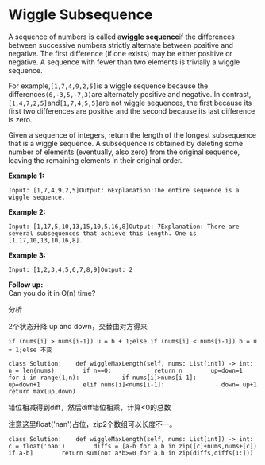 # Wiggle Subsequence

A sequence of numbers is called a**wiggle sequence**if the differences between successive numbers strictly alternate between positive and negative. The first difference \(if one exists\) may be either positive or negative. A sequence with fewer than two elements is trivially a wiggle sequence.

For example,`[1,7,4,9,2,5]`is a wiggle sequence because the differences`(6,-3,5,-7,3)`are alternately positive and negative. In contrast,`[1,4,7,2,5]`and`[1,7,4,5,5]`are not wiggle sequences, the first because its first two differences are positive and the second because its last difference is zero.

Given a sequence of integers, return the length of the longest subsequence that is a wiggle sequence. A subsequence is obtained by deleting some number of elements \(eventually, also zero\) from the original sequence, leaving the remaining elements in their original order.

**Example 1:**

```text
Input: [1,7,4,9,2,5]Output: 6Explanation:The entire sequence is a wiggle sequence.
```

**Example 2:**

```text
Input: [1,17,5,10,13,15,10,5,16,8]Output: 7Explanation: There are several subsequences that achieve this length. One is [1,17,10,13,10,16,8].
```

**Example 3:**

```text
Input: [1,2,3,4,5,6,7,8,9]Output: 2
```

**Follow up:**  
Can you do it in O\(n\) time?

分析

2个状态升降 up and down，交替由对方得来

```text
if (nums[i] > nums[i-1]) u = b + 1;else if (nums[i] < nums[i-1]) b = u + 1;else 不变
```

```text
class Solution:    def wiggleMaxLength(self, nums: List[int]) -> int:        n = len(nums)        if n==0:            return n        up=down=1        for i in range(1,n):            if nums[i]>nums[i-1]:                up=down+1            elif nums[i]<nums[i-1]:                down= up+1        return max(up,down)
```

错位相减得到diff，然后diff错位相乘，计算&lt;0的总数

注意这里float\('nan'\)占位，zip2个数组可以长度不一。

```text
class Solution:    def wiggleMaxLength(self, nums: List[int]) -> int:        c = float('nan')        diffs = [a-b for a,b in zip([c]+nums,nums+[c]) if a-b]        return sum(not a*b>=0 for a,b in zip(diffs,diffs[1:]))
```

